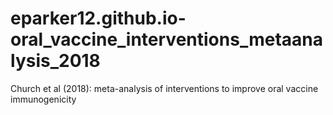 # eparker12.github.io-oral_vaccine_interventions_metaanalysis_2018
Church et al (2018): meta-analysis of interventions to improve oral vaccine immunogenicity
